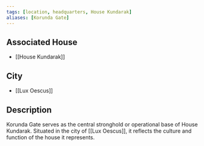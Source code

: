 ```yaml
---
tags: [location, headquarters, House Kundarak]
aliases: [Korunda Gate]
---
```


## Associated House
- [[House Kundarak]]

## City
- [[Lux Oescus]]

## Description
Korunda Gate serves as the central stronghold or operational base of House Kundarak. Situated in the city of [[Lux Oescus]], it reflects the culture and function of the house it represents.
